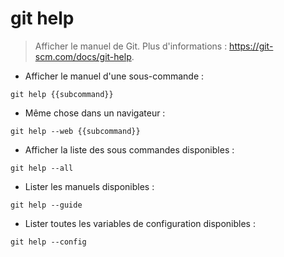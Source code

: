# git help

> Afficher le manuel de Git.
> Plus d'informations : <https://git-scm.com/docs/git-help>.

- Afficher le manuel d'une sous-commande :

`git help {{subcommand}}`

- Même chose dans un navigateur :

`git help --web {{subcommand}}`

- Afficher la liste des sous commandes disponibles :

`git help --all`

- Lister les manuels disponibles :

`git help --guide`

- Lister toutes les variables de configuration disponibles :

`git help --config`
